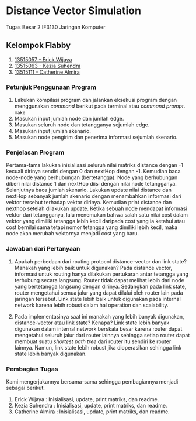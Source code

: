 # Distance Vector Simulation
Tugas Besar 2 IF3130 Jaringan Komputer

## Kelompok Flabby
1. [13515057 - Erick Wijaya](https://github.com/wijayaerick)
2. [13515063 - Kezia Suhendra](https://github.com/keziasuhendra)
3. [13515111 - Catherine Almira](https://github.com/calmira)

### Petunjuk Penggunaan Program
1. Lakukan kompilasi program dan jalankan eksekusi program dengan menggunakan *command* berikut pada terminal atau *command prompt*.
		```
        make
        ```
2. Masukan input jumlah node dan jumlah edge.
3. Masukan seluruh node dan tetangganya sejumlah edge.
4. Masukan input jumlah skenario.
5. Masukan node pengirim dan penerima informasi sejumlah skenario.

### Penjelasan Program
Pertama-tama lakukan inisialisasi seluruh nilai matriks distance dengan -1 kecuali dirinya sendiri dengan 0 dan nextHop dengan -1. Kemudian baca node-node yang berhubungan (bertetangga). Node yang berhubungan diberi nilai distance 1 dan nextHop diisi dengan nilai node tetangganya. Selanjutnya baca jumlah skenario. Lakukan update nilai distance dan nextHop sebanyak jumlah skenario dengan menambahkan informasi dari vektor tersebut terhadap vektor dirinya. Kemudian print distance dan nexthop setelah dilakukan update. Ketika sebuah node mendapat informasi vektor dari tetangganya, lalu menemukan bahwa salah satu nilai cost dalam vektor yang dimiliki tetangga lebih kecil daripada cost yang ia ketahui atau cost bernilai sama tetapi nomor tetangga yang dimiliki lebih kecil, maka node akan merubah vektornya menjadi cost yang baru.

### Jawaban dari Pertanyaan
1. Apakah perbedaan dari routing protocol distance-vector dan link state? Manakah yang lebih baik untuk digunakan?
Pada distance vector, informasi untuk routing hanya dilakukan pertukaran antar tetangga yang terhubung secara langsung. Router tidak dapat melihat lebih dari node yang bertetangga langsung dengan dirinya. Sedangkan pada link state, router mengetahui semua jalur yang dapat dilalui oleh router lain pada jaringan tersebut. Link state lebih baik untuk digunakan pada internal network karena lebih robust dalam hal operation dan scalability.

2. Pada implementasinya saat ini manakah yang lebih banyak digunakan, distance-vector atau link state? Kenapa?
Link state lebih banyak digunakan dalam internal network berskala besar karena router dapat mengetahui seluruh jalur dari router lainnya sehingga setiap router dapat membuat suatu *shortest path tree* dari router itu sendiri ke router lainnya. Namun, link state lebih robust jika dioperasikan sehingga link state lebih banyak digunakan.

### Pembagian Tugas
Kami mengerjakannya bersama-sama sehingga pembagiannya menjadi sebagai berikut.
1. Erick Wijaya : Inisialisasi, update, print matriks, dan readme.
2. Kezia Suhendra : Inisialisasi, update, print matriks, dan readme.
3. Catherine Almira : Inisialisasi, update, print matriks, dan readme.
